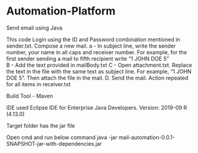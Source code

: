 # Automation-Platform
Send email using Java

This code Login using the ID and Password combination mentioned in sender.txt. 
Compose a new mail. 
a - In subject line, write the sender number, your name in all caps and receiver number. For example, for the first sender sending a mail to fifth recipient write “1 JOHN DOE 5”   
B -   Add the text provided in mailBody.txt 
C -      Open attachment.txt. Replace the text in the file with the same text as subject line. For example, “1 JOHN DOE 5”. Then attach the file in the mail. 
D.      Send the mail. 
Action repeated for all items in receiver.txt 

Build Tool - Maven

IDE used 
Eclipse IDE for Enterprise Java Developers.
Version: 2019-09 R (4.13.0)

Target folder has the jar file

Open cmd and run below command
java -jar mail-automation-0.0.1-SNAPSHOT-jar-with-dependencies.jar

